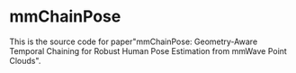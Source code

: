 # mmChainPose
This is the source code for paper"mmChainPose: Geometry-Aware Temporal Chaining for Robust Human Pose Estimation from mmWave Point Clouds".
